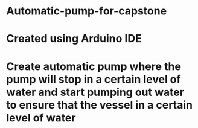 # Automatic-pump-for-capstone
# Created using Arduino IDE
# Create automatic pump where the pump will stop in a certain level of water and start pumping out water to ensure that the vessel in a certain level of water